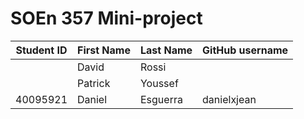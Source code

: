 # SOEn 357 Mini-project

| Student ID | First Name | Last Name | GitHub username            |
| ---        | ---        | ---       | ---                        |
|    | David	  | Rossi	  |  |
|    | Patrick	  | Youssef  |  |
| 40095921   | Daniel    | Esguerra    |danielxjean    |


